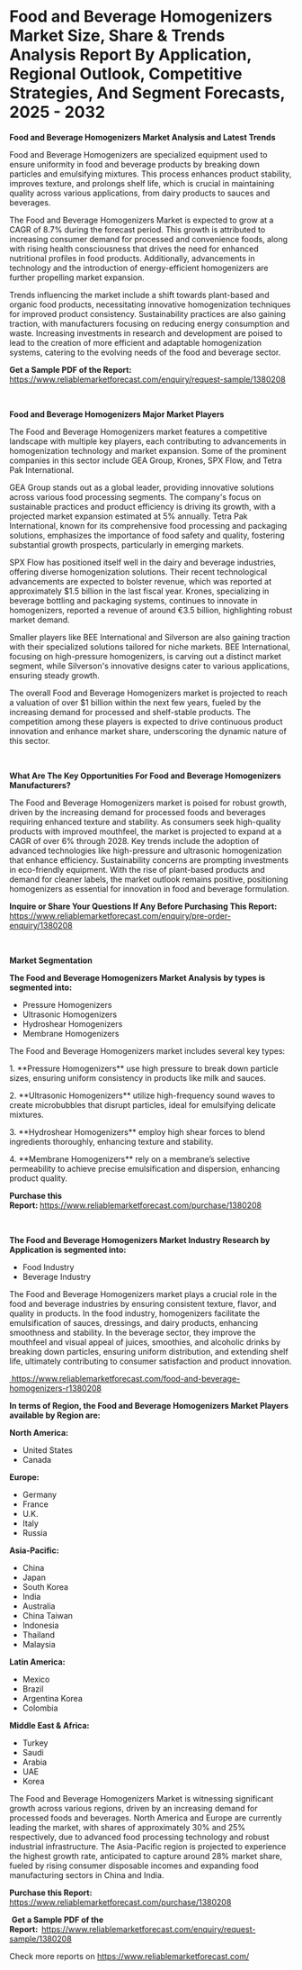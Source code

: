 <p><h1>Food and Beverage Homogenizers Market Size, Share & Trends Analysis Report By Application, Regional Outlook, Competitive Strategies, And Segment Forecasts, 2025 - 2032</h1></p><p><strong>Food and Beverage Homogenizers Market Analysis and Latest Trends</strong></p>
<p><p>Food and Beverage Homogenizers are specialized equipment used to ensure uniformity in food and beverage products by breaking down particles and emulsifying mixtures. This process enhances product stability, improves texture, and prolongs shelf life, which is crucial in maintaining quality across various applications, from dairy products to sauces and beverages.</p><p>The Food and Beverage Homogenizers Market is expected to grow at a CAGR of 8.7% during the forecast period. This growth is attributed to increasing consumer demand for processed and convenience foods, along with rising health consciousness that drives the need for enhanced nutritional profiles in food products. Additionally, advancements in technology and the introduction of energy-efficient homogenizers are further propelling market expansion. </p><p>Trends influencing the market include a shift towards plant-based and organic food products, necessitating innovative homogenization techniques for improved product consistency. Sustainability practices are also gaining traction, with manufacturers focusing on reducing energy consumption and waste. Increasing investments in research and development are poised to lead to the creation of more efficient and adaptable homogenization systems, catering to the evolving needs of the food and beverage sector.</p></p>
<p><strong>Get a Sample PDF of the Report:&nbsp;</strong> <a href="https://www.reliablemarketforecast.com/enquiry/request-sample/1380208?utm_campaign=2724&utm_medium=2&utm_source=Github&utm_content=ia&utm_term=11042025&utm_id=food-and-beverage-homogenizers">https://www.reliablemarketforecast.com/enquiry/request-sample/1380208</a></p>
<p>&nbsp;</p>
<p><strong>Food and Beverage Homogenizers Major Market Players</strong></p>
<p><p>The Food and Beverage Homogenizers market features a competitive landscape with multiple key players, each contributing to advancements in homogenization technology and market expansion. Some of the prominent companies in this sector include GEA Group, Krones, SPX Flow, and Tetra Pak International. </p><p>GEA Group stands out as a global leader, providing innovative solutions across various food processing segments. The company's focus on sustainable practices and product efficiency is driving its growth, with a projected market expansion estimated at 5% annually. Tetra Pak International, known for its comprehensive food processing and packaging solutions, emphasizes the importance of food safety and quality, fostering substantial growth prospects, particularly in emerging markets.</p><p>SPX Flow has positioned itself well in the dairy and beverage industries, offering diverse homogenization solutions. Their recent technological advancements are expected to bolster revenue, which was reported at approximately $1.5 billion in the last fiscal year. Krones, specializing in beverage bottling and packaging systems, continues to innovate in homogenizers, reported a revenue of around €3.5 billion, highlighting robust market demand.</p><p>Smaller players like BEE International and Silverson are also gaining traction with their specialized solutions tailored for niche markets. BEE International, focusing on high-pressure homogenizers, is carving out a distinct market segment, while Silverson's innovative designs cater to various applications, ensuring steady growth.</p><p>The overall Food and Beverage Homogenizers market is projected to reach a valuation of over $1 billion within the next few years, fueled by the increasing demand for processed and shelf-stable products. The competition among these players is expected to drive continuous product innovation and enhance market share, underscoring the dynamic nature of this sector.</p></p>
<p>&nbsp;</p>
<p><strong>What Are The Key Opportunities For Food and Beverage Homogenizers Manufacturers?</strong></p>
<p><p>The Food and Beverage Homogenizers market is poised for robust growth, driven by the increasing demand for processed foods and beverages requiring enhanced texture and stability. As consumers seek high-quality products with improved mouthfeel, the market is projected to expand at a CAGR of over 6% through 2028. Key trends include the adoption of advanced technologies like high-pressure and ultrasonic homogenization that enhance efficiency. Sustainability concerns are prompting investments in eco-friendly equipment. With the rise of plant-based products and demand for cleaner labels, the market outlook remains positive, positioning homogenizers as essential for innovation in food and beverage formulation.</p></p>
<p><strong>Inquire or Share Your Questions If Any Before Purchasing This Report:</strong> <a href="https://www.reliablemarketforecast.com/enquiry/pre-order-enquiry/1380208?utm_campaign=2724&utm_medium=2&utm_source=Github&utm_content=ia&utm_term=11042025&utm_id=food-and-beverage-homogenizers">https://www.reliablemarketforecast.com/enquiry/pre-order-enquiry/1380208</a></p>
<p>&nbsp;</p>
<p><strong>Market Segmentation</strong></p>
<p><strong>The Food and Beverage Homogenizers Market Analysis by types is segmented into:</strong></p>
<p><ul><li>Pressure Homogenizers</li><li>Ultrasonic Homogenizers</li><li>Hydroshear Homogenizers</li><li>Membrane Homogenizers</li></ul></p>
<p><p>The Food and Beverage Homogenizers market includes several key types: </p><p>1. **Pressure Homogenizers** use high pressure to break down particle sizes, ensuring uniform consistency in products like milk and sauces. </p><p>2. **Ultrasonic Homogenizers** utilize high-frequency sound waves to create microbubbles that disrupt particles, ideal for emulsifying delicate mixtures. </p><p>3. **Hydroshear Homogenizers** employ high shear forces to blend ingredients thoroughly, enhancing texture and stability. </p><p>4. **Membrane Homogenizers** rely on a membrane’s selective permeability to achieve precise emulsification and dispersion, enhancing product quality.</p></p>
<p><strong>Purchase this Report:&nbsp;</strong><a href="https://www.reliablemarketforecast.com/purchase/1380208?utm_campaign=2724&utm_medium=2&utm_source=Github&utm_content=ia&utm_term=11042025&utm_id=food-and-beverage-homogenizers">https://www.reliablemarketforecast.com/purchase/1380208</a></p>
<p>&nbsp;</p>
<p><strong>The Food and Beverage Homogenizers Market Industry Research by Application is segmented into:</strong></p>
<p><ul><li>Food Industry</li><li>Beverage Industry</li></ul></p>
<p><p>The Food and Beverage Homogenizers market plays a crucial role in the food and beverage industries by ensuring consistent texture, flavor, and quality in products. In the food industry, homogenizers facilitate the emulsification of sauces, dressings, and dairy products, enhancing smoothness and stability. In the beverage sector, they improve the mouthfeel and visual appeal of juices, smoothies, and alcoholic drinks by breaking down particles, ensuring uniform distribution, and extending shelf life, ultimately contributing to consumer satisfaction and product innovation.</p></p>
<p><a href="https://www.reliablemarketforecast.com/food-and-beverage-homogenizers-r1380208?utm_campaign=2724&utm_medium=2&utm_source=Github&utm_content=ia&utm_term=11042025&utm_id=food-and-beverage-homogenizers">&nbsp;https://www.reliablemarketforecast.com/food-and-beverage-homogenizers-r1380208</a></p>
<p><strong>In terms of Region, the Food and Beverage Homogenizers Market Players available by Region are:</strong></p>
<p>
    <p> <strong> North America: </strong>
        <ul>
            <li>United States</li>
            <li>Canada</li>
        </ul>
        </p> 
    <p> <strong> Europe: </strong>
        <ul>
            <li>Germany</li>
            <li>France</li>
            <li>U.K.</li>
            <li>Italy</li>
            <li>Russia</li>
        </ul>
        </p> 
    <p> <strong> Asia-Pacific: </strong>
        <ul>
            <li>China</li>
            <li>Japan</li>
            <li>South Korea</li>
            <li>India</li>
            <li>Australia</li>
            <li>China Taiwan</li>
            <li>Indonesia</li>
            <li>Thailand</li>
            <li>Malaysia</li>
        </ul>
        </p> 
    <p> <strong> Latin America: </strong>
        <ul>
            <li>Mexico</li>
            <li>Brazil</li>
            <li>Argentina Korea</li>
            <li>Colombia</li>
        </ul>
        </p> 
    <p> <strong> Middle East & Africa: </strong>
        <ul>
            <li>Turkey</li>
            <li>Saudi</li>
            <li>Arabia</li>
            <li>UAE</li>
            <li>Korea</li>
        </ul>
    </p>
    </p>
<p><p>The Food and Beverage Homogenizers Market is witnessing significant growth across various regions, driven by an increasing demand for processed foods and beverages. North America and Europe are currently leading the market, with shares of approximately 30% and 25% respectively, due to advanced food processing technology and robust industrial infrastructure. The Asia-Pacific region is projected to experience the highest growth rate, anticipated to capture around 28% market share, fueled by rising consumer disposable incomes and expanding food manufacturing sectors in China and India.</p></p>
<p><strong>Purchase this Report: </strong><a href="https://www.reliablemarketforecast.com/purchase/1380208?utm_campaign=2724&utm_medium=2&utm_source=Github&utm_content=ia&utm_term=11042025&utm_id=food-and-beverage-homogenizers">https://www.reliablemarketforecast.com/purchase/1380208</a></p>
<p>&nbsp;<strong>Get a Sample PDF of the Report:&nbsp;&nbsp;</strong><a href="https://www.reliablemarketforecast.com/enquiry/request-sample/1380208?utm_campaign=2724&utm_medium=2&utm_source=Github&utm_content=ia&utm_term=11042025&utm_id=food-and-beverage-homogenizers">https://www.reliablemarketforecast.com/enquiry/request-sample/1380208</a></p>
<p><strong></strong></p>
<p>Check more reports on <a href="https://www.reliablemarketforecast.com/?utm_campaign=2724&utm_medium=2&utm_source=Github&utm_content=ia&utm_term=11042025&utm_id=food-and-beverage-homogenizers">https://www.reliablemarketforecast.com/</a></p>